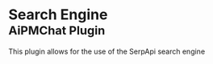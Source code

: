 <h1>Search Engine<br/><sup>AiPMChat Plugin</sup></h1>

This plugin allows for the use of the SerpApi search engine
